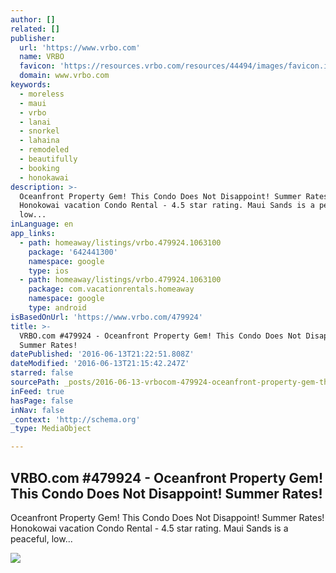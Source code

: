 ```yaml
---
author: []
related: []
publisher:
  url: 'https://www.vrbo.com'
  name: VRBO
  favicon: 'https://resources.vrbo.com/resources/44494/images/favicon.ico'
  domain: www.vrbo.com
keywords:
  - moreless
  - maui
  - vrbo
  - lanai
  - snorkel
  - lahaina
  - remodeled
  - beautifully
  - booking
  - honokawai
description: >-
  Oceanfront Property Gem! This Condo Does Not Disappoint! Summer Rates!
  Honokowai vacation Condo Rental - 4.5 star rating. Maui Sands is a peaceful,
  low...
inLanguage: en
app_links:
  - path: homeaway/listings/vrbo.479924.1063100
    package: '642441300'
    namespace: google
    type: ios
  - path: homeaway/listings/vrbo.479924.1063100
    package: com.vacationrentals.homeaway
    namespace: google
    type: android
isBasedOnUrl: 'https://www.vrbo.com/479924'
title: >-
  VRBO.com #479924 - Oceanfront Property Gem! This Condo Does Not Disappoint!
  Summer Rates!
datePublished: '2016-06-13T21:22:51.808Z'
dateModified: '2016-06-13T21:15:42.247Z'
starred: false
sourcePath: _posts/2016-06-13-vrbocom-479924-oceanfront-property-gem-this-condo-does.md
inFeed: true
hasPage: false
inNav: false
_context: 'http://schema.org'
_type: MediaObject

---
```

<article style=""><h1>VRBO.com #479924 - Oceanfront Property Gem! This Condo Does Not Disappoint! Summer Rates!</h1><p>Oceanfront Property Gem! This Condo Does Not Disappoint! Summer Rates! Honokowai vacation Condo Rental - 4.5 star rating. Maui Sands is a peaceful, low...</p><img src="https://imagesus-ssl.homeaway.com/mda01/e1711df3-4675-498f-aece-19018340ccef.1.6" /></article>